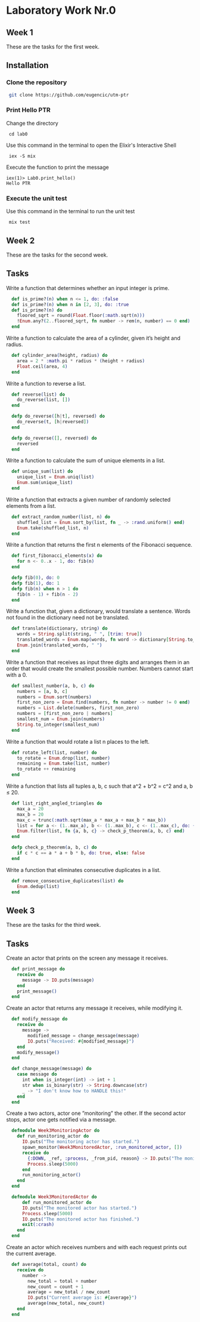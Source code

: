 # Laboratory Work Nr.0

## Week 1

These are the tasks for the first week.

## Installation

### Clone the repository

```bash
 git clone https://github.com/eugencic/utm-ptr
```

### Print Hello PTR

Change the directory

```
 cd lab0
```

Use this command in the terminal to open the Elixir's Interactive Shell

```
 iex -S mix
```

Execute the function to print the message

```
iex(1)> Lab0.print_hello()
Hello PTR
```

### Execute the unit test

Use this command in the terminal to run the unit test

```
 mix test
```

## Week 2

These are the tasks for the second week.

## Tasks

Write a function that determines whether an input integer is prime.

```elixir
  def is_prime?(n) when n <= 1, do: :false
  def is_prime?(n) when n in [2, 3], do: :true
  def is_prime?(n) do
    floored_sqrt = round(Float.floor(:math.sqrt(n)))
    !Enum.any?(2..floored_sqrt, fn number -> rem(n, number) == 0 end)
  end
``` 
 
Write a function to calculate the area of a cylinder, given it’s height and radius.

```elixir
  def cylinder_area(height, radius) do
    area = 2 * :math.pi * radius * (height + radius)
    Float.ceil(area, 4)
  end
```

Write a function to reverse a list.

```elixir
  def reverse(list) do
    do_reverse(list, [])
  end

  defp do_reverse([h|t], reversed) do
    do_reverse(t, [h|reversed])
  end

  defp do_reverse([], reversed) do
    reversed
  end
```

Write a function to calculate the sum of unique elements in a list.

```elixir
  def unique_sum(list) do
    unique_list = Enum.uniq(list)
    Enum.sum(unique_list)
  end
```

Write a function that extracts a given number of randomly selected elements from a list.

```elixir
  def extract_random_number(list, n) do
    shuffled_list = Enum.sort_by(list, fn _ -> :rand.uniform() end)
    Enum.take(shuffled_list, n)
  end
```

Write a function that returns the first n elements of the Fibonacci sequence.

```elixir
  def first_fibonacci_elements(x) do
    for n <- 0..x - 1, do: fib(n)
  end

  defp fib(0), do: 0
  defp fib(1), do: 1
  defp fib(n) when n > 1 do
    fib(n - 1) + fib(n - 2)
  end
```

Write a function that, given a dictionary, would translate a sentence. Words not found in the dictionary need not be translated.

```elixir
  def translate(dictionary, string) do
    words = String.split(string, " ", [trim: true])
    translated_words = Enum.map(words, fn word -> dictionary[String.to_atom(word)] || word end)
    Enum.join(translated_words, " ")
  end
```

Write a function that receives as input three digits and arranges them in an order that would create the smallest possible number. Numbers cannot start with a 0.

```elixir
  def smallest_number(a, b, c) do
    numbers = [a, b, c]
    numbers = Enum.sort(numbers)
    first_non_zero = Enum.find(numbers, fn number -> number != 0 end)
    numbers = List.delete(numbers, first_non_zero)
    numbers = [first_non_zero | numbers]
    smallest_num = Enum.join(numbers)
    String.to_integer(smallest_num)
  end
```

Write a function that would rotate a list n places to the left.

```elixir
  def rotate_left(list, number) do
    to_rotate = Enum.drop(list, number)
    remaining = Enum.take(list, number)
    to_rotate ++ remaining
  end
```

Write a function that lists all tuples a, b, c such that a^2 + b^2 = c^2 and a, b ≤ 20.

```elixir
  def list_right_angled_triangles do
    max_a = 20
    max_b = 20
    max_c = trunc(:math.sqrt(max_a * max_a + max_b * max_b))
    list = for a <- (1..max_a), b <- (1..max_b), c <- (1..max_c), do: {a, b, c}
    Enum.filter(list, fn {a, b, c} -> check_p_theorem(a, b, c) end)
  end

  defp check_p_theorem(a, b, c) do
    if c * c == a * a + b * b, do: true, else: false
  end
```

Write a function that eliminates consecutive duplicates in a list.

```elixir
  def remove_consecutive_duplicates(list) do
    Enum.dedup(list)
  end
```

## Week 3

These are the tasks for the third week.

## Tasks

Create an actor that prints on the screen any message it receives.

```elixir
  def print_message do
    receive do
      message -> IO.puts(message)
    end
    print_message()
  end
``` 

Create an actor that returns any message it receives, while modifying it.

```elixir
  def modify_message do
    receive do
      message ->
        modified_message = change_message(message)
        IO.puts("Received: #{modified_message}")
    end
    modify_message()
  end

  def change_message(message) do
    case message do
      int when is_integer(int) -> int + 1
      str when is_binary(str) -> String.downcase(str)
      _ -> "I don't know how to HANDLE this!"
    end
  end
``` 

Create a two actors, actor one ”monitoring” the other. If the second actor stops, actor one gets notified via a message.

```elixir
  defmodule Week3MonitoringActor do
    def run_monitoring_actor do
      IO.puts("The monitoring actor has started.")
      spawn_monitor(Week3MonitoredActor, :run_monitored_actor, [])
      receive do
        {:DOWN, _ref, :process, _from_pid, reason} -> IO.puts("The monitoring actor has detected that the monitored actor has stopped. Exit reason: #{reason}.")
        Process.sleep(5000)
      end
      run_monitoring_actor()
    end
  end

  defmodule Week3MonitoredActor do
      def run_monitored_actor do
      IO.puts("The monitored actor has started.")
      Process.sleep(5000)
      IO.puts("The monitored actor has finished.")
      exit(:crash)
    end
  end
``` 

Create an actor which receives numbers and with each request prints out the current average.

```elixir
  def average(total, count) do
    receive do
      number ->
        new_total = total + number
        new_count = count + 1
        average = new_total / new_count
        IO.puts("Current average is: #{average}")
        average(new_total, new_count)
    end
  end
``` 